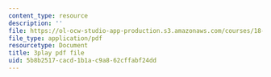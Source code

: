 ```yaml
---
content_type: resource
description: ''
file: https://ol-ocw-studio-app-production.s3.amazonaws.com/courses/18-01sc-single-variable-calculus-fall-2010/5b8b2517cacd1b1ac9a862cffabf24dd_CXKoCMVqM9s.pdf
file_type: application/pdf
resourcetype: Document
title: 3play pdf file
uid: 5b8b2517-cacd-1b1a-c9a8-62cffabf24dd
---
```


